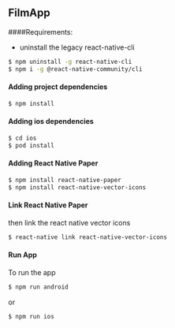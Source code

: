## FilmApp

####Requirements:

- uninstall the legacy react-native-cli

```sh
$ npm uninstall -g react-native-cli
$ npm i -g @react-native-community/cli
```

#### Adding project dependencies

```sh
$ npm install
```

#### Adding ios dependencies

```sh
$ cd ios
$ pod install
```

#### Adding React Native Paper

```sh
$ npm install react-native-paper
$ npm install react-native-vector-icons
```

#### Link React Native Paper

then link the react native vector icons

```sh
$ react-native link react-native-vector-icons
```

#### Run App

To run the app

```sh
$ npm run android
```

or

```sh
$ npm run ios
```

